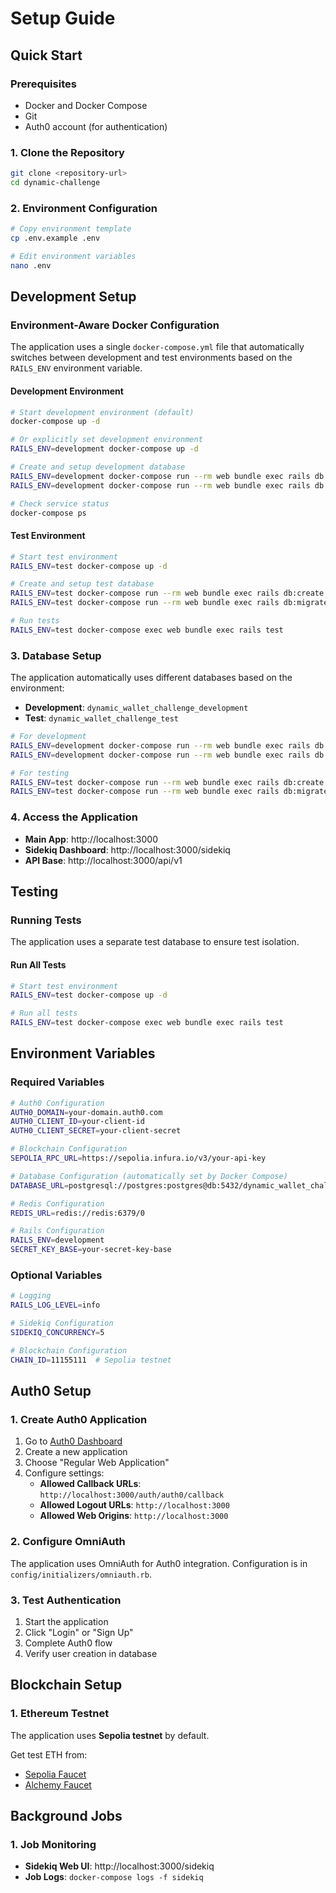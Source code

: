 # Setup Guide

## Quick Start

### Prerequisites

- Docker and Docker Compose
- Git
- Auth0 account (for authentication)

### 1. Clone the Repository

```bash
git clone <repository-url>
cd dynamic-challenge
```

### 2. Environment Configuration

```bash
# Copy environment template
cp .env.example .env

# Edit environment variables
nano .env
```

## Development Setup

### Environment-Aware Docker Configuration

The application uses a single `docker-compose.yml` file that automatically switches between development and test environments based on the `RAILS_ENV` environment variable.

#### Development Environment

```bash
# Start development environment (default)
docker-compose up -d

# Or explicitly set development environment
RAILS_ENV=development docker-compose up -d

# Create and setup development database
RAILS_ENV=development docker-compose run --rm web bundle exec rails db:create
RAILS_ENV=development docker-compose run --rm web bundle exec rails db:migrate

# Check service status
docker-compose ps
```

#### Test Environment

```bash
# Start test environment
RAILS_ENV=test docker-compose up -d

# Create and setup test database
RAILS_ENV=test docker-compose run --rm web bundle exec rails db:create
RAILS_ENV=test docker-compose run --rm web bundle exec rails db:migrate

# Run tests
RAILS_ENV=test docker-compose exec web bundle exec rails test
```

### 3. Database Setup

The application automatically uses different databases based on the environment:

- **Development**: `dynamic_wallet_challenge_development`
- **Test**: `dynamic_wallet_challenge_test`

```bash
# For development
RAILS_ENV=development docker-compose run --rm web bundle exec rails db:create
RAILS_ENV=development docker-compose run --rm web bundle exec rails db:migrate

# For testing
RAILS_ENV=test docker-compose run --rm web bundle exec rails db:create
RAILS_ENV=test docker-compose run --rm web bundle exec rails db:migrate
```

### 4. Access the Application

- **Main App**: http://localhost:3000
- **Sidekiq Dashboard**: http://localhost:3000/sidekiq
- **API Base**: http://localhost:3000/api/v1

## Testing

### Running Tests

The application uses a separate test database to ensure test isolation.

#### Run All Tests

```bash
# Start test environment
RAILS_ENV=test docker-compose up -d

# Run all tests
RAILS_ENV=test docker-compose exec web bundle exec rails test
```

## Environment Variables

### Required Variables

```bash
# Auth0 Configuration
AUTH0_DOMAIN=your-domain.auth0.com
AUTH0_CLIENT_ID=your-client-id
AUTH0_CLIENT_SECRET=your-client-secret

# Blockchain Configuration
SEPOLIA_RPC_URL=https://sepolia.infura.io/v3/your-api-key

# Database Configuration (automatically set by Docker Compose)
DATABASE_URL=postgresql://postgres:postgres@db:5432/dynamic_wallet_challenge_${RAILS_ENV:-development}

# Redis Configuration
REDIS_URL=redis://redis:6379/0

# Rails Configuration
RAILS_ENV=development
SECRET_KEY_BASE=your-secret-key-base
```

### Optional Variables

```bash
# Logging
RAILS_LOG_LEVEL=info

# Sidekiq Configuration
SIDEKIQ_CONCURRENCY=5

# Blockchain Configuration
CHAIN_ID=11155111  # Sepolia testnet
```

## Auth0 Setup

### 1. Create Auth0 Application

1. Go to [Auth0 Dashboard](https://manage.auth0.com/)
2. Create a new application
3. Choose "Regular Web Application"
4. Configure settings:
   - **Allowed Callback URLs**: `http://localhost:3000/auth/auth0/callback`
   - **Allowed Logout URLs**: `http://localhost:3000`
   - **Allowed Web Origins**: `http://localhost:3000`

### 2. Configure OmniAuth

The application uses OmniAuth for Auth0 integration. Configuration is in `config/initializers/omniauth.rb`.

### 3. Test Authentication

1. Start the application
2. Click "Login" or "Sign Up"
3. Complete Auth0 flow
4. Verify user creation in database

## Blockchain Setup

### 1. Ethereum Testnet

The application uses **Sepolia testnet** by default.

Get test ETH from:

- [Sepolia Faucet](https://sepoliafaucet.com/)
- [Alchemy Faucet](https://sepoliafaucet.com/)

## Background Jobs

### 1. Job Monitoring

- **Sidekiq Web UI**: http://localhost:3000/sidekiq
- **Job Logs**: `docker-compose logs -f sidekiq`
